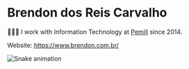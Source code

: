 # Brendon dos Reis Carvalho
👨🏻‍💻 I work with Information Technology at <a href="https://github.com/pemill-dev">Pemill</a> since 2014.

Website: https://www.brendon.com.br/

![Snake animation](https://github.com/brendoncarvalho/brendoncarvalho/blob/output/github-contribution-grid-snake.svg)
